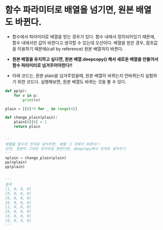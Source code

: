 # 함수 파라미터로 배열을 넘기면, 원본 배열도 바뀐다.

- 함수에서 파라미터로 배열을 받는 경우가 있다. 함수 내에서 정의되어있기 때문에, 함수 내에서만 값이 바뀐다고 생각할 수 있는데 오산이다. 배열을 받은 경우, 참조값을 이용하기 때문에(call by reference) 원본 배열까지 바뀐다.
- **원본 배열을 유지하고 싶다면, 원본 배열.deepcopy() 해서 새로운 배열을 만들어서 함수 파라미터로 넘겨주어야한다!!**



- 아래 코드는, 원본 plain을 넘겨주었을때, 원본 배열이 바뀌는지 안바뀌는지 실험하기 위한 코드다. 실행해보면, 원본 배열도 바뀌는 것을 볼 수 있다.

```python
def pp(p):
    for v in p:
        print(v)

plain = [[0]*4 for _ in range(4)]

def change_plain(plain):
    plain[0][0] = 1
    return plain


'''
배열을 함수의 인자로 넣어주면, 배열 그 자체가 바뀐다!!
만약, 원본이 그대로 유지되길 원한다면, deepcopy해서 인자로 넣어주기
'''
nplain = change_plain(plain)
pp(nplain)
pp(plain)


'''
결과
[1, 0, 0, 0]
[0, 0, 0, 0]
[0, 0, 0, 0]
[0, 0, 0, 0]
[1, 0, 0, 0]
[0, 0, 0, 0]
[0, 0, 0, 0]
[0, 0, 0, 0]
'''
```